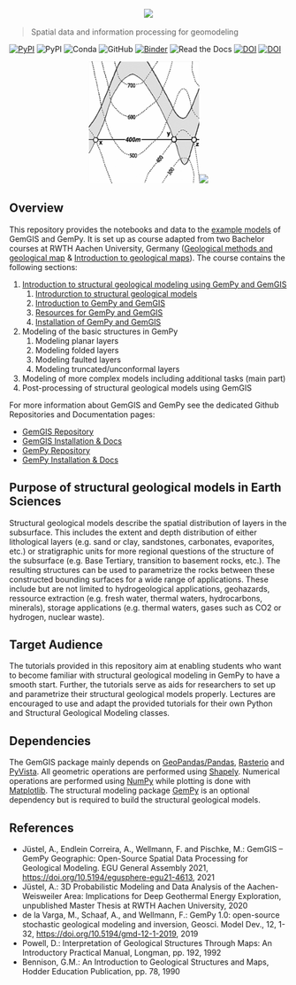 <p align="center"><img src="https://raw.githubusercontent.com/cgre-aachen/gemgis/main/docs/getting_started/images/Modern1.png" width="600">

> Spatial data and information processing for geomodeling


[![PyPI](https://img.shields.io/badge/python-3-blue.svg)](https://www.python.org/downloads/)
![PyPI](https://img.shields.io/pypi/v/gemgis_data)
![Conda](https://img.shields.io/conda/vn/conda-forge/gemgis_data)
![GitHub](https://img.shields.io/github/license/cgre-aachen/gemgis_data)
[![Binder](https://mybinder.org/badge_logo.svg)](https://mybinder.org/v2/gh/cgre-aachen/gemgis/main)
![Read the Docs](https://img.shields.io/readthedocs/gemgis)
[![DOI](https://img.shields.io/badge/DOI-https%3A%2F%2Fdoi.org%2F10.5194%2Fegusphere--egu21--4613-blue)](https://doi.org/10.5194/egusphere-egu21-4613)
[![DOI](https://zenodo.org/badge/309125606.svg)](https://zenodo.org/badge/latestdoi/309125606)

<p align="center"><img src="https://raw.githubusercontent.com/cgre-aachen/gemgis/main/docs/getting_started/images/task1.png" width="200"><img src="https://raw.githubusercontent.com/cgre-aachen/gemgis/main/docs/getting_started/images/model1.png" width="300"></p>

## Overview 

This repository provides the notebooks and data to the [example models](https://gemgis.readthedocs.io/en/latest/getting_started/example/index.html) of GemGIS and GemPy. It is set up as course adapted from two Bachelor courses at RWTH Aachen University, Germany ([Geological methods and geological map](https://www.rwth-aachen.de/cms/root/studium/Vor-dem-Studium/Studiengaenge/Liste-Aktuelle-Studiengaenge/Studiengangbeschreibung/~bqxx/Angewandte-Geowissenschaften-B-Sc/?lidx=1) & [Introduction to geological maps](https://www.rwth-aachen.de/cms/root/studium/Vor-dem-Studium/Studiengaenge/Liste-Aktuelle-Studiengaenge/Studiengangbeschreibung/~bllm/Georessourcenmanagement-B-Sc/?lidx=1)). The course contains the following sections:

1. [Introduction to structural geological modeling using GemPy and GemGIS](#introduction-to-structural-geological-modeling-using-gempy-and-gemgis)
    1. [Introdurction to structural geological models](#introduction-to-structural-geological-models)
    2. [Introduction to GemPy and GemGIS](#introduction-to-gempy-and-gemgis)
    3. [Resources for GemPy and GemGIS](#resources-for-gemgis-gempy)
    4. [Installation of GemPy and GemGIS](#installation-of-gempy-and-gemgis)
2. Modeling of the basic structures in GemPy
    1. Modeling planar layers
    2. Modeling folded layers
    3. Modeling faulted layers
    4. Modeling truncated/unconformal layers
3. Modeling of more complex models including additional tasks (main part)
4. Post-processing of structural geological models using GemGIS

For more information about GemGIS and GemPy see the dedicated Github Repositories and Documentation pages:
- [GemGIS Repository](https://github.com/cgre-aachen/gemgis)
- [GemGIS Installation & Docs](https://gemgis.readthedocs.io/en/latest/getting_started/installation.html)
- [GemPy Repository](https://github.com/cgre-aachen/gempy)
- [GemPy Installation & Docs](https://www.gempy.org/installation)

## Purpose of structural geological models in Earth Sciences

Structural geological models describe the spatial distribution of layers in the subsurface. This includes the extent and depth distribution of either lithological layers (e.g. sand or clay, sandstones, carbonates, evaporites, etc.) or stratigraphic units for more regional questions of the structure of the subsurface (e.g. Base Tertiary, transition to basement rocks, etc.). The resulting structures can be used to parametrize the rocks between these constructed bounding surfaces for a wide range of applications. These include but are not limited to hydrogeological applications, geohazards, ressource extraction (e.g. fresh water, thermal waters, hydrocarbons, minerals), storage applications (e.g. thermal waters, gases such as CO2 or hydrogen, nuclear waste). 




## Target Audience

The tutorials provided in this repository aim at enabling students who want to become familiar with structural geological modeling in GemPy to have a smooth start. Further, the tutorials serve as aids for researchers to set up and parametrize their structural geological models properly. Lectures are encouraged to use and adapt the provided tutorials for their own Python and Structural Geological Modeling classes. 

## Dependencies

The GemGIS package mainly depends on [GeoPandas/Pandas](https://geopandas.org/en/stable/index.html), [Rasterio](https://rasterio.readthedocs.io/en/latest/) and [PyVista](https://docs.pyvista.org/). All geometric operations are performed using [Shapely](https://shapely.readthedocs.io/en/stable/manual.html). Numerical operations are performed using [NumPy](https://numpy.org/doc/stable/index.html) while plotting is done with [Matplotlib](https://matplotlib.org/). The structural modeling package [GemPy](https://www.gempy.org) is an optional dependency but is required to build the structural geological models. 

<a name="ref"></a>
## References

* Jüstel, A., Endlein Correira, A., Wellmann, F. and Pischke, M.: GemGIS – GemPy Geographic: Open-Source Spatial Data Processing for Geological Modeling. EGU General Assembly 2021, https://doi.org/10.5194/egusphere-egu21-4613, 2021
* Jüstel, A.: 3D Probabilistic Modeling and Data Analysis of the Aachen-Weisweiler Area: Implications for Deep Geothermal Energy Exploration, unpublished Master Thesis at RWTH Aachen University, 2020
* de la Varga, M., Schaaf, A., and Wellmann, F.: GemPy 1.0: open-source stochastic geological modeling and inversion, Geosci. Model Dev., 12, 1-32, https://doi.org/10.5194/gmd-12-1-2019, 2019
* Powell, D.: Interpretation of Geological Structures Through Maps: An Introductory Practical Manual, Longman, pp. 192, 1992
* Bennison, G.M.: An Introduction to Geological Structures and Maps, Hodder Education Publication, pp. 78, 1990

